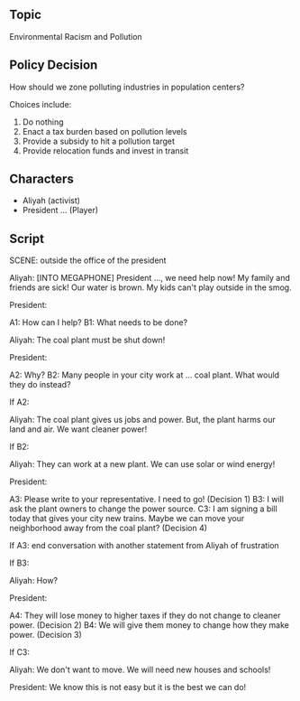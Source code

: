 ## Topic

Environmental Racism and Pollution

## Policy Decision

How should we zone polluting industries in population centers?

Choices include:

1. Do nothing
2. Enact a tax burden based on pollution levels
3. Provide a subsidy to hit a pollution target
4. Provide relocation funds and invest in transit

## Characters

- Aliyah (activist)
- President ... (Player)

## Script

SCENE: outside the office of the president

Aliyah: [INTO MEGAPHONE] President ..., we need help now! My family and friends are sick! Our water is brown. My kids can't play outside in the smog.

President:

A1: How can I help?
B1: What needs to be done?

Aliyah: The <insert-name> coal plant must be shut down!

President:

A2: Why?
B2: Many people in your city work at ... coal plant. What would they do instead?

If A2:

Aliyah: The coal plant gives us jobs and power. But, the plant harms our land and air. We want cleaner power!

If B2:

Aliyah: They can work at a new plant. We can use solar or wind energy!

President:

A3: Please write to your representative. I need to go! (Decision 1)
B3: I will ask the plant owners to change the power source.
C3: I am signing a bill today that gives your city new trains. Maybe we can move your neighborhood away from the coal plant? (Decision 4)

If A3: end conversation with another statement from Aliyah of frustration

If B3:

Aliyah: How?

President:

A4: They will lose money to higher taxes if they do not change to cleaner power. (Decision 2)
B4: We will give them money to change how they make power. (Decision 3)

If C3:

Aliyah: We don't want to move. We will need new houses and schools!

President: We know this is not easy but it is the best we can do!
